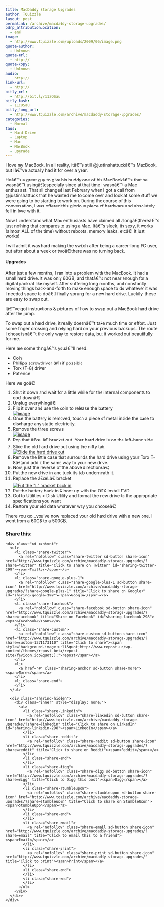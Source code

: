 ```yaml
---
title: MacDaddy Storage Upgrades
author: TQuizzle
layout: post
permalink: /archive/macdaddy-storage-upgrades/
pdrp_attributionLocation:
  - end
image:
  - http://www.tquizzle.com/uploads/2009/06/image.png
quote-author:
  - Unknown
quote-url:
  - http://
quote-copy:
  - Unknown
audio:
  - http://
link-url:
  - http://
bitly_url:
  - http://bit.ly/11zOSau
bitly_hash:
  - 11zOSau
bitly_long_url:
  - http://www.tquizzle.com/archive/macdaddy-storage-upgrades/
categories:
  - Normal
tags:
  - Hard Drive
  - Laptop
  - Mac
  - MacBook
  - upgrade
---
```

I love my MacBook. In all reality, itâ€™s still @justinshattuckâ€™s MacBook, but Iâ€™ve actually had it for over a year.

Heâ€™s a great guy to give his buddy one of his MacBookâ€™s that he wasnâ€™t usingâ€¦especially since at that time I wasnâ€™t a Mac enthusiast. That all changed last February when I got a call from @justinshattuck that he wanted me to come over and look at some stuff we were going to be starting to work on. During the course of this conversation, I was offered this glorious piece of hardware and absolutely fell in love with it.

Now I understand what Mac enthusiasts have claimed all alongâ€¦thereâ€™s just nothing that compares to using a Mac. Itâ€™s sleek, its sexy, it works (almost ALL of the time) without reboots, memory leaks, etcâ€¦ It just works!

I will admit it was hard making the switch after being a career-long PC user, but after about a week or twoâ€¦there was no turning back.

#### Upgrades

After just a few months, I ran into a problem with the MacBook. It had a small hard drive. It was only 60GB, and thatâ€™s not near enough for a digital packrat like myself. After suffering long months, and constantly moving things back-and-forth to make enough space to do whatever it was I needed space to doâ€¦I finally sprung for a new hard drive. Luckily, these are easy to swap out.

Iâ€™ve got instructions & pictures of how to swap out a MacBook hard drive after the jump.

<!--more-->

To swap out a hard drive, it really doesnâ€™t take much time or effort. Just some finger crossing and relying hard on your previous backups. The route I chose isnâ€™t the only way to restore data, but it worked out beautifully for me.

Here are some thingâ€™s youâ€™ll need:

*   Coin
*   Phillips screwdriver (#1) if possible
*   Torx (T-8) driver
*   Patience

Here we goâ€¦

1.  Shut it down and wait for a little while for the internal components to cool downâ€¦
2.  Unplug everythingâ€¦
3.  Flip it over and use the coin to release the battery  
    [<img title="Remove the battery" src="http://i1.wp.com/www.tquizzle.com/uploads/2009/06/image-thumb.png?resize=244%2C165" alt="image" border="0" data-recalc-dims="1" />][1]
4.  Once the battery is removed, touch a piece of metal inside the case to discharge any static electricity.
5.  Remove the three screws  
    [<img title="Remove the screws holding in the &quot;L&quot; bracket" src="http://i2.wp.com/www.tquizzle.com/uploads/2009/06/image-thumb1.png?resize=244%2C156" alt="image" border="0" data-recalc-dims="1" />][2]
6.  Pop that â€œLâ€ bracket out. Your hard drive is on the left-hand side.
7.  Slide the old hard drive out using the nifty tab.  
    [<img title="image" src="http://i1.wp.com/www.tquizzle.com/uploads/2009/06/image-thumb2.png?resize=244%2C165" alt="Slide the hard drive out" border="0" data-recalc-dims="1" />][3]
8.  Remove the little case that surrounds the hard drive using your Torx T-8â€¦and add it the same way to your new drive.
9.  Now, just the reverse of the above directionsâ€¦
10. Put the new drive in and tuck its tab underneath it.
11. Replace the â€œLâ€ bracket  
    [<img title="image" src="http://i0.wp.com/www.tquizzle.com/uploads/2009/06/image-thumb3.png?resize=244%2C149" alt="Put the &quot;L&quot; bracket back in" border="0" data-recalc-dims="1" />][4]
12. Put the battery back in & boot up with the OSX install DVD.
13. Got to Utilities > Disk Utility and format the new drive to the appropriate specifications you want.
14. Restore your old data whatever way you chooseâ€¦

There you go&#8230;you&#8217;ve now replaced your old hard drive with a new one. I went from a 60GB to a 500GB.

<div class="sharedaddy sd-sharing-enabled">
  <div class="robots-nocontent sd-block sd-social sd-social-icon-text sd-sharing">
    <h3 class="sd-title">
      Share this:
    </h3>
    
    <div class="sd-content">
      <ul>
        <li class="share-twitter">
          <a rel="nofollow" class="share-twitter sd-button share-icon" href="http://www.tquizzle.com/archive/macdaddy-storage-upgrades/?share=twitter" title="Click to share on Twitter" id="sharing-twitter-298"><span>Twitter</span></a>
        </li>
        <li class="share-google-plus-1">
          <a rel="nofollow" class="share-google-plus-1 sd-button share-icon" href="http://www.tquizzle.com/archive/macdaddy-storage-upgrades/?share=google-plus-1" title="Click to share on Google+" id="sharing-google-298"><span>Google</span></a>
        </li>
        <li class="share-facebook">
          <a rel="nofollow" class="share-facebook sd-button share-icon" href="http://www.tquizzle.com/archive/macdaddy-storage-upgrades/?share=facebook" title="Share on Facebook" id="sharing-facebook-298"><span>Facebook</span></a>
        </li>
        <li class="share-custom">
          <a rel="nofollow" class="share-custom sd-button share-icon" href="http://www.tquizzle.com/archive/macdaddy-storage-upgrades/?share=custom-1371173110" title="Click to share"><span style="background-image:url(&quot;http://www.repost.us/wp-content/themes/repost-beta/repost-site/favicon.ico&quot;);">repost</span></a>
        </li>
        <li>
          <a href="#" class="sharing-anchor sd-button share-more"><span>More</span></a>
        </li>
        <li class="share-end">
        </li>
      </ul>
      
      <div class="sharing-hidden">
        <div class="inner" style="display: none;">
          <ul>
            <li class="share-linkedin">
              <a rel="nofollow" class="share-linkedin sd-button share-icon" href="http://www.tquizzle.com/archive/macdaddy-storage-upgrades/?share=linkedin" title="Click to share on LinkedIn" id="sharing-linkedin-298"><span>LinkedIn</span></a>
            </li>
            <li class="share-reddit">
              <a rel="nofollow" class="share-reddit sd-button share-icon" href="http://www.tquizzle.com/archive/macdaddy-storage-upgrades/?share=reddit" title="Click to share on Reddit"><span>Reddit</span></a>
            </li>
            <li class="share-end">
            </li>
            <li class="share-digg">
              <a rel="nofollow" class="share-digg sd-button share-icon" href="http://www.tquizzle.com/archive/macdaddy-storage-upgrades/?share=digg" title="Click to Digg this post"><span>Digg</span></a>
            </li>
            <li class="share-stumbleupon">
              <a rel="nofollow" class="share-stumbleupon sd-button share-icon" href="http://www.tquizzle.com/archive/macdaddy-storage-upgrades/?share=stumbleupon" title="Click to share on StumbleUpon"><span>StumbleUpon</span></a>
            </li>
            <li class="share-end">
            </li>
            <li class="share-email">
              <a rel="nofollow" class="share-email sd-button share-icon" href="http://www.tquizzle.com/archive/macdaddy-storage-upgrades/?share=email" title="Click to email this to a friend"><span>Email</span></a>
            </li>
            <li class="share-print">
              <a rel="nofollow" class="share-print sd-button share-icon" href="http://www.tquizzle.com/archive/macdaddy-storage-upgrades/" title="Click to print"><span>Print</span></a>
            </li>
            <li class="share-end">
            </li>
            <li class="share-end">
            </li>
          </ul>
        </div>
      </div>
    </div>
  </div>
</div>

 [1]: http://i2.wp.com/www.tquizzle.com/uploads/2009/06/image.png
 [2]: http://i2.wp.com/www.tquizzle.com/uploads/2009/06/image1.png
 [3]: http://i0.wp.com/www.tquizzle.com/uploads/2009/06/image2.png
 [4]: http://i0.wp.com/www.tquizzle.com/uploads/2009/06/image3.png